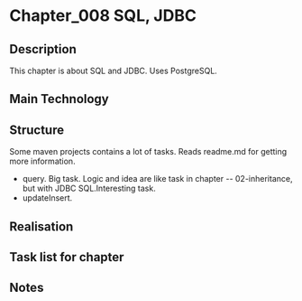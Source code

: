 # Chapter_008 SQL, JDBC


## Description

This chapter is about SQL and JDBC. Uses PostgreSQL.


## Main Technology



## Structure

Some maven projects contains a lot of tasks. Reads readme.md for getting more information. 


- query. Big task. Logic and idea are like task in chapter -- 02-inheritance, but with JDBC SQL.Interesting task.
- updateInsert.


		
## Realisation


## Task list for chapter


 
## Notes




















